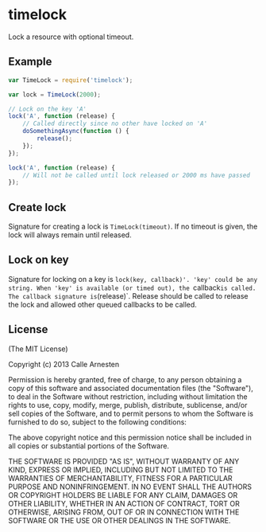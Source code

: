 # timelock

Lock a resource with optional timeout.

## Example

```javascript
var TimeLock = require('timelock');

var lock = TimeLock(2000);

// Lock on the key 'A'
lock('A', function (release) {
    // Called directly since no other have locked on 'A'
    doSomethingAsync(function () {
        release();
    });
});

lock('A', function (release) {
    // Will not be called until lock released or 2000 ms have passed
});
```

## Create lock

Signature for creating a lock is `TimeLock(timeout)`.
If no timeout is given, the lock will always remain until released.

## Lock on key

Signature for locking on a key is `lock(key, callback)'.
'key' could be any string. When 'key' is available (or timed out), the `callback` is called.
The callback signature is `(release)`. Release should be called to release the lock and allowed
other queued callbacks to be called.

## License

(The MIT License)

Copyright (c) 2013 Calle Arnesten

Permission is hereby granted, free of charge, to any person obtaining a copy
of this software and associated documentation files (the "Software"), to deal
in the Software without restriction, including without limitation the rights
to use, copy, modify, merge, publish, distribute, sublicense, and/or sell
copies of the Software, and to permit persons to whom the Software is
furnished to do so, subject to the following conditions:

The above copyright notice and this permission notice shall be included in
all copies or substantial portions of the Software.

THE SOFTWARE IS PROVIDED "AS IS", WITHOUT WARRANTY OF ANY KIND, EXPRESS OR
IMPLIED, INCLUDING BUT NOT LIMITED TO THE WARRANTIES OF MERCHANTABILITY,
FITNESS FOR A PARTICULAR PURPOSE AND NONINFRINGEMENT. IN NO EVENT SHALL THE
AUTHORS OR COPYRIGHT HOLDERS BE LIABLE FOR ANY CLAIM, DAMAGES OR OTHER
LIABILITY, WHETHER IN AN ACTION OF CONTRACT, TORT OR OTHERWISE, ARISING FROM,
OUT OF OR IN CONNECTION WITH THE SOFTWARE OR THE USE OR OTHER DEALINGS IN
THE SOFTWARE.
